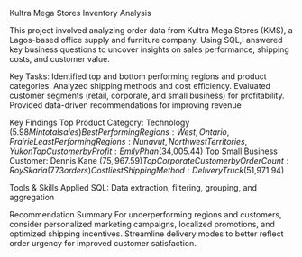 
Kultra Mega Stores Inventory Analysis

This project involved analyzing order data from Kultra Mega Stores (KMS), a Lagos-based office supply and furniture company. Using SQL,I answered key business questions to uncover insights on sales performance, shipping costs, and customer value.

Key Tasks:
Identified top and bottom performing regions and product categories.
Analyzed shipping methods and cost efficiency.
Evaluated customer segments (retail, corporate, and small business) for profitability.
Provided data-driven recommendations for improving revenue

Key Findings
Top Product Category: Technology ($5.98M in total sales)
Best Performing Regions: West, Ontario, Prairie
Least Performing Regions: Nunavut, Northwest Territories, Yukon
Top Customer by Profit: Emily Phan ($34,005.44)
Top Small Business Customer: Dennis Kane ($75,967.59)
Top Corporate Customer by Order Count: Roy Skaria (773 orders)
Costliest Shipping Method: Delivery Truck ($51,971.94)

Tools & Skills Applied
SQL: Data extraction, filtering, grouping, and aggregation

Recommendation Summary 
For underperforming regions and customers, consider personalized marketing campaigns, localized promotions, and optimized shipping incentives. Streamline delivery modes to better reflect order urgency for improved customer satisfaction.
